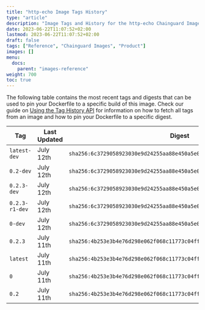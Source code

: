 ```yaml
---
title: "http-echo Image Tags History"
type: "article"
description: "Image Tags and History for the http-echo Chainguard Image"
date: 2023-06-22T11:07:52+02:00
lastmod: 2023-06-22T11:07:52+02:00
draft: false
tags: ["Reference", "Chainguard Images", "Product"]
images: []
menu:
  docs:
    parent: "images-reference"
weight: 700
toc: true
---
```


The following table contains the most recent tags and digests that can be used to pin your Dockerfile to a specific build of this image. Check our guide on [Using the Tag History API](/chainguard/chainguard-images/using-the-tag-history-api/) for information on how to fetch all tags from an image and how to pin your Dockerfile to a specific digest.

| Tag            | Last Updated | Digest                                                                    |
|----------------|--------------|---------------------------------------------------------------------------|
| `latest-dev`   | July 12th    | `sha256:6c3729058923030e9d24255aa88e450a5e076b1fe3af06dba17425478a320e4b` |
| `0.2-dev`      | July 12th    | `sha256:6c3729058923030e9d24255aa88e450a5e076b1fe3af06dba17425478a320e4b` |
| `0.2.3-dev`    | July 12th    | `sha256:6c3729058923030e9d24255aa88e450a5e076b1fe3af06dba17425478a320e4b` |
| `0.2.3-r1-dev` | July 12th    | `sha256:6c3729058923030e9d24255aa88e450a5e076b1fe3af06dba17425478a320e4b` |
| `0-dev`        | July 12th    | `sha256:6c3729058923030e9d24255aa88e450a5e076b1fe3af06dba17425478a320e4b` |
| `0.2.3`        | July 11th    | `sha256:4b253e3b4e76d298e062f068c11773c04ff71d9fd532de9ff970cee44468f825` |
| `latest`       | July 11th    | `sha256:4b253e3b4e76d298e062f068c11773c04ff71d9fd532de9ff970cee44468f825` |
| `0`            | July 11th    | `sha256:4b253e3b4e76d298e062f068c11773c04ff71d9fd532de9ff970cee44468f825` |
| `0.2`          | July 11th    | `sha256:4b253e3b4e76d298e062f068c11773c04ff71d9fd532de9ff970cee44468f825` |
